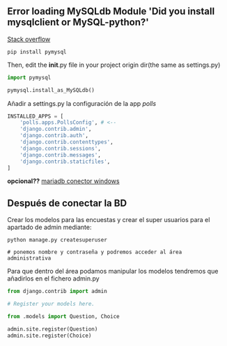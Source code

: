## Error loading MySQLdb Module 'Did you install mysqlclient or MySQL-python?'

[Stack overflow](https://stackoverflow.com/questions/46902357/error-loading-mysqldb-module-did-you-install-mysqlclient-or-mysql-python)

```
pip install pymysql
```

Then, edit the __init__.py file in your project origin dir(the same as settings.py)

```py
import pymysql

pymysql.install_as_MySQLdb()
```

Añadir a settings.py la configuración de la app *polls*

```py
INSTALLED_APPS = [
    'polls.apps.PollsConfig', # <--
    'django.contrib.admin',
    'django.contrib.auth',
    'django.contrib.contenttypes',
    'django.contrib.sessions',
    'django.contrib.messages',
    'django.contrib.staticfiles',
]
```

**opcional??**
[mariadb conector windows](https://mariadb.com/downloads/connectors/)


## Después de conectar la BD

Crear los modelos para las encuestas y crear el super usuarios para el apartado de admin mediante:

```
python manage.py createsuperuser

# ponemos nombre y contraseña y podremos acceder al área administrativa
```

Para que dentro del área podamos manipular los modelos tendremos que añadirlos en el fichero admin.py

```py
from django.contrib import admin

# Register your models here.

from .models import Question, Choice

admin.site.register(Question)
admin.site.register(Choice)
```

